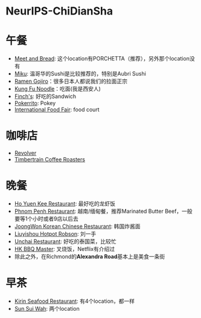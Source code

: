 # NeurIPS-ChiDianSha

# 午餐
* [Meet and Bread](https://goo.gl/maps/tvwpQyQ4ts3i6MGz8): 这个location有PORCHETTA（推荐），另外那个location没有
* [Miku](https://goo.gl/maps/APfKA6n1N3KNqf8t9): 温哥华的Sushi是比较推荐的，特别是Aubri Sushi
* [Ramen Gojiro](https://goo.gl/maps/uTgJhhup6Rhwkqb48)：很多日本人都说我们的拉面正宗
* [Kung Fu Noodle](https://goo.gl/maps/Ybr22ARP1mAMAXTLA)：吃面(我是西安人)
* [Finch's](https://goo.gl/maps/9vJT19v4CM6ERUfk6): 好吃的Sandwich
* [Pokerrito](https://goo.gl/maps/eEKxvNNSx6bhfWfU9): Pokey
* [International Food Fair](https://goo.gl/maps/aaZoXtXMxVRbHfKK6): food court

# 咖啡店
* [Revolver](https://goo.gl/maps/RX4L5F3pH5GqyVkw6)
* [Timbertrain Coffee Roasters](https://goo.gl/maps/qotHTewa7DTUaHUDA)

# 晚餐
* [Ho Yuen Kee Restaurant](https://goo.gl/maps/B7NdhSmnBWrffPPm8): 最好吃的龙虾饭
* [Phnom Penh Restaurant](https://goo.gl/maps/VmyBqpPbySVXLLSh9): 越南/缅甸餐，推荐Marinated Butter Beef，一般要等1个小时或者9店以后去
* [JoongWon Korean Chinese Restaurant](https://goo.gl/maps/Cud11Yucdu7CuqoFA): 韩国炸酱面
* [Liuyishou Hotpot Robson](https://goo.gl/maps/zJic6FnkhQb8D9rt5): 刘一手
* [Unchai Restaurant](https://g.page/unchairestaurant?share): 好吃的泰国菜，比较忙
* [HK BBQ Master](https://g.page/HKbbqMaster?share): 叉烧饭，Netflix有介绍过
* 除此之外，在Richmond的**Alexandra Road**基本上是美食一条街

# 早茶
* [Kirin Seafood Restaurant](http://www.kirinrestaurants.com/): 有4个location，都一样
* [Sun Sui Wah](http://www.sunsuiwah.ca/): 两个location
